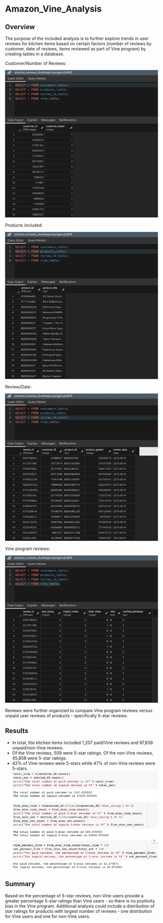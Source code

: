 # Amazon_Vine_Analysis
## Overview
The purpose of the included analysis is to further explore trends in user reviews for kitchen items based on certain factors (number of reviews by customer, date of reviews, items reviewed as part of Vine program) by creating tables in a database.

Customer/Number of Reviews:

![customers_table.png](customers_table.png)

Products included:

![products_table.png](products_table.png)

Review/Date:

![review_id_table.png](review_id_table.png)

Vine program reviews:

![vine_table.png](vine_table.png)

Reviews were further organized to compare Vine program reviews versus unpaid user reviews of products - specifically 5-star reviews. 

## Results
- In total, the kitchen items included 1,207 paid/Vine reviews and 97,839 unpaid/non-Vine reviews.
- Of the Vine reviews, 509 were 5-star ratings. Of the non-Vine reviews, 45,858 were 5-star ratings. 
- 42% of Vine reviews were 5-stars while 47% of non-Vine reviews were 5-stars. 
![Deliverable2.png](Deliverable2.png)

## Summary
Based on the percentage of 5-star reviews, non-Vine users provide a greater percentage 5-star ratings than Vine users - so there is no positivity bias in the Vine program. 
Additional analysis could include a distribution of star ratings for products with largest number of reviews - one distribution for Vine users and one for non-Vine users. 
